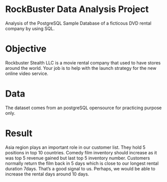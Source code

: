 # RockBuster Data Analysis Project
Analysis of the PostgreSQL Sample Database of a ficticous DVD rental company by using SQL.
# Objective
Rockbuster Stealth LLC is a movie rental company that used to have stores around the world. Your job is to help with the launch strategy for the new online video service.
# Data
The dataset comes from an postgreSQL opensource for practicing purpose only.
# Result
Asia region plays an important role in our
customer list. They hold 5 positions in top 10
countries.
Comedy film inventory should increase as it
was top 5 revenue gained but last top 5
inventory number.
Customers normally return the film back in 5
days which is close to our longest rental
duration 7days. That’s a good signal to us.
Perhaps, we would be able to increase the
rental days around 10 days.
